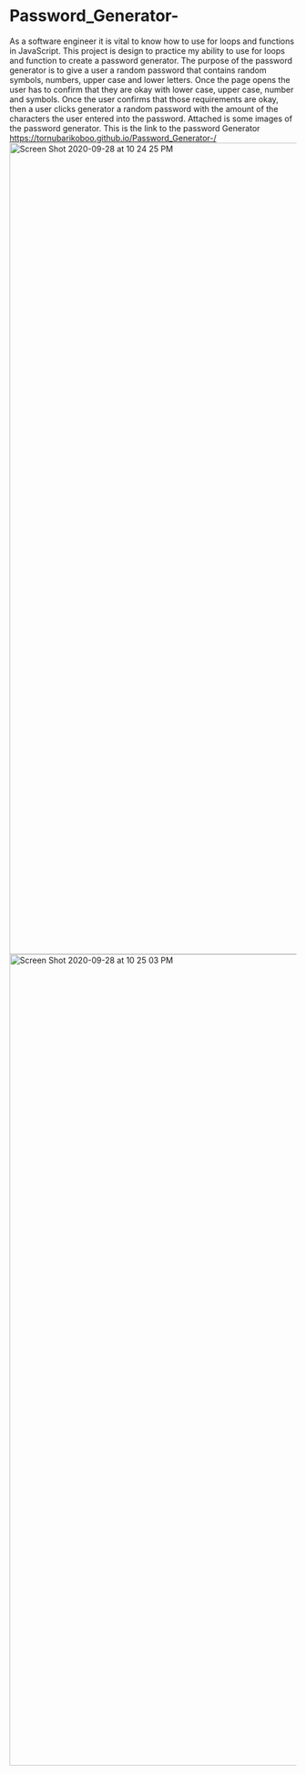 # Password_Generator-
As a software engineer it is vital to know how to use for loops and functions in JavaScript. This project is design to practice my ability to use for loops and function to create a password generator. The purpose of the password generator is to give a user a random password that contains random symbols, numbers, upper case and lower letters. Once the page opens the user has to confirm that they are okay with lower case, upper case, number and symbols. Once the user confirms that those requirements are okay, then  a user clicks generator a random password with the amount of the characters the user entered into the password. Attached is some images of the password generator. This is the link to the password Generator https://tornubarikoboo.github.io/Password_Generator-/
<img width="1424" alt="Screen Shot 2020-09-28 at 10 24 25 PM" src="https://user-images.githubusercontent.com/69223691/94506281-021f3f80-01db-11eb-9944-a9f77623ed39.png">
<img width="1424" alt="Screen Shot 2020-09-28 at 10 25 03 PM" src="https://user-images.githubusercontent.com/69223691/94505996-61308480-01da-11eb-8f46-f2c7639dcfd1.png">


